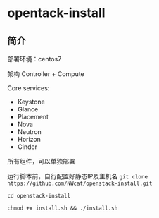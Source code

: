 # opentack-install
## 简介 
部署环境：centos7

架构 Controller + Compute

Core services:
* Keystone
* Glance
* Placement
* Nova
* Neutron
* Horizon
* Cinder

所有组件，可以单独部署

运行脚本前，自行配置好静态IP及主机名
`git clone https://github.com/NWcat/openstack-install.git` 

`cd openstack-install`

`chmod +x install.sh && ./install.sh`
